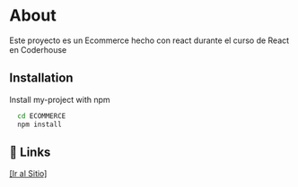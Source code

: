 # About

Este proyecto es un Ecommerce hecho con react durante el curso de React en Coderhouse

## Installation

Install my-project with npm

```bash
  cd ECOMMERCE
  npm install
```

## 🔗 Links

[[Ir al Sitio]](https://react-ecommerce-407bc.firebaseapp.com/)
